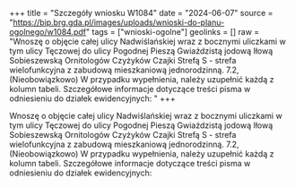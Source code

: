 +++
title = "Szczegóły wniosku W1084"
date = "2024-06-07"
source = "https://bip.brg.gda.pl/images/uploads/wnioski-do-planu-ogolnego/w1084.pdf"
tags = ["wnioski-ogolne"]
geolinks = []
raw = "Wnoszę o objęcie całej ulicy Nadwiślańskiej wraz z bocznymi uliczkami w tym ulicy Tęczowej do ulicy Pogodnej Pieszą Gwiaździstą jodową Iłową Sobieszewską Ornitologów Czyżyków Czajki Strefą S - strefa wielofunkcyjna z zabudową mieszkaniową jednorodzinną. 7.2, (Nieobowiązkowo) W przypadku wypełnienia, należy uzupełnić każdą z kolumn tabeli. Szczegółowe informacje dotyczące treści pisma w odniesieniu do działek ewidencyjnych: "
+++

Wnoszę o objęcie całej ulicy Nadwiślańskiej wraz z bocznymi uliczkami w tym ulicy
Tęczowej do ulicy Pogodnej Pieszą Gwiaździstą jodową Iłową Sobieszewską Ornitologów
Czyżyków Czajki Strefą S - strefa wielofunkcyjna z zabudową mieszkaniową jednorodzinną.
7.2, (Nieobowiązkowo) W przypadku wypełnienia, należy uzupełnić każdą z kolumn tabeli.
Szczegółowe informacje dotyczące treści pisma w odniesieniu do działek ewidencyjnych:



